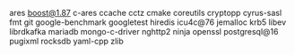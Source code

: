 ares
boost@1.87
c-ares
ccache
cctz
cmake
coreutils
cryptopp
cyrus-sasl
fmt
git
google-benchmark
googletest
hiredis
icu4c@76
jemalloc
krb5
libev
librdkafka
mariadb
mongo-c-driver
nghttp2
ninja
openssl
postgresql@16
pugixml
rocksdb
yaml-cpp
zlib
